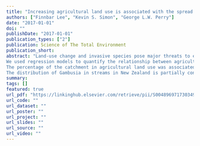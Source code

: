 ```yaml
---
title: "Increasing agricultural land use is associated with the spread of an invasive fish (Gambusia affinis)"
authors: ["Finnbar Lee", "Kevin S. Simon", "George L.W. Perry"]
date: "2017-01-01"
doi: ""
publishDate: "2017-01-01"
publication_types: ["2"]
publication: Science of The Total Environment
publication_short:
abstract: "Land-use change and invasive species pose major threats to ecosystems globally. These stressors can act together, with disturbance due to changes in land-use facilitating invasion. We examined the potential for agricultural land use to facilitate the establishment and population growth (abundance) of a globally invasive fish (Gambusia affinis). To achieve this we examined Gambusia presence, abundance, and life history traits in 31 streams spanning an agricultural land use gradient in the North Island of New Zealand.
We used regression models to quantify the relationship between agricultural land use and in-stream physiochemical and habitat variables, and zero-inflated models to explore the relationship among physiochemical, habitat and catchment-scale variables and Gambusia's distribution and abundance.
The percentage of the catchment in agricultural land use was associated with changes to physiochemical and habitat conditions. Increasing agricultural land use was associated with increasing macrophyte cover and water temperature and decreasing velocity in streams. Catchment-scale variables (land use and site position in the network) and water temperature were the most important determinants of whether Gambusia occurred at a site. Local in-stream habitat (macrophyte cover and water velocity) and nutrient conditions were the most influential predictors of Gambusia abundance given Gambusia were present. Gambusia life-history traits, sex ratio and body length varied among sites but were not predicted by physiochemical gradients.
The distribution of Gambusia in streams in New Zealand is partially controlled by catchment-scale conditions via a combination of dispersal limitation and environmental filtering, both of which are affected by agricultural land use. Agricultural land use alters local in-stream conditions, resulting in systems that are similar to those in Gambusia's natural range; these altered systems have the potential to support an increased abundance of Gambusia. This study provides preliminary quantitative evidence that agricultural land use is related to the spread of a globally invasive freshwater fish."
summary:
tags: []
featured: true
url_pdf: "https://linkinghub.elsevier.com/retrieve/pii/S0048969717303492"
url_code: ""
url_dataset: ""
url_poster: ""
url_project: ""
url_slides: ""
url_source: ""
url_video: ""
---
```

